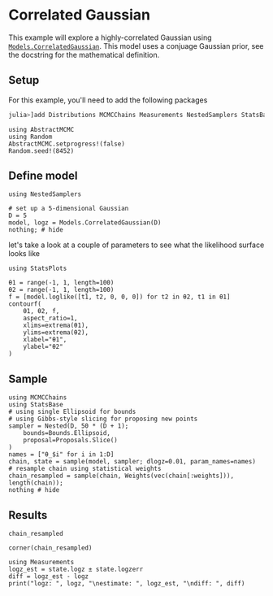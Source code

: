 # Correlated Gaussian

This example will explore a highly-correlated Gaussian using [`Models.CorrelatedGaussian`](@ref). This model uses a conjuage Gaussian prior, see the docstring for the mathematical definition.

## Setup

For this example, you'll need to add the following packages
```julia
julia>]add Distributions MCMCChains Measurements NestedSamplers StatsBase StatsPlots
```

```@setup correlated
using AbstractMCMC
using Random
AbstractMCMC.setprogress!(false)
Random.seed!(8452)
```

## Define model

```@example correlated
using NestedSamplers

# set up a 5-dimensional Gaussian
D = 5
model, logz = Models.CorrelatedGaussian(D)
nothing; # hide
```

let's take a look at a couple of parameters to see what the likelihood surface looks like

```@example correlated
using StatsPlots

θ1 = range(-1, 1, length=100)
θ2 = range(-1, 1, length=100)
f = [model.loglike([t1, t2, 0, 0, 0]) for t2 in θ2, t1 in θ1]
contourf(
    θ1, θ2, f,
    aspect_ratio=1,
    xlims=extrema(θ1),
    ylims=extrema(θ2),
    xlabel="θ1",
    ylabel="θ2"
)
```

## Sample

```@example correlated
using MCMCChains
using StatsBase
# using single Ellipsoid for bounds
# using Gibbs-style slicing for proposing new points
sampler = Nested(D, 50 * (D + 1); 
    bounds=Bounds.Ellipsoid,
    proposal=Proposals.Slice()
)
names = ["θ_$i" for i in 1:D]
chain, state = sample(model, sampler; dlogz=0.01, param_names=names)
# resample chain using statistical weights
chain_resampled = sample(chain, Weights(vec(chain[:weights])), length(chain));
nothing # hide
```

## Results

```@example correlated
chain_resampled
```

```@example correlated
corner(chain_resampled)
```

```@example correlated
using Measurements
logz_est = state.logz ± state.logzerr
diff = logz_est - logz
print("logz: ", logz, "\nestimate: ", logz_est, "\ndiff: ", diff)
```
